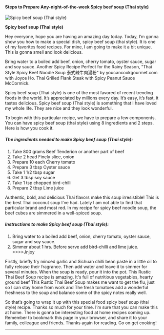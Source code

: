            

#### Steps to Prepare Any-night-of-the-week Spicy beef soup (Thai style)

![Spicy beef soup (Thai style)](https://img-global.cpcdn.com/recipes/6549597761568768/751x532cq70/spicy-beef-soup-thai-style-recipe-main-photo.jpg)

**Spicy beef soup (Thai style)**

Hey everyone, hope you are having an amazing day today. Today, I’m gonna show you how to make a special dish, spicy beef soup (thai style). It is one of my favorites food recipes. For mine, I am going to make it a bit unique. This is gonna smell and look delicious.

Bring water to a boiled add beef, onion, cherry tomato, oyster sauce, sugar and soy sauce. Another Spicy Recipe Perfect for the Rainy Season, "Thai Style Spicy Beef Noodle Soup 泰式辣牛肉湯粉" by youcancookgourmet.com with Joyce Ho. Thai Grilled Flank Steak with Spicy Peanut Sauce McCormick.

Spicy beef soup (Thai style) is one of the most favored of recent trending foods in the world. It’s appreciated by millions every day. It’s easy, it’s fast, it tastes delicious. Spicy beef soup (Thai style) is something that I have loved my whole life. They are nice and they look wonderful.

To begin with this particular recipe, we have to prepare a few components. You can have spicy beef soup (thai style) using 8 ingredients and 2 steps. Here is how you cook it.

##### The ingredients needed to make Spicy beef soup (Thai style):

1.  Take 800 grams Beef Tenderion or another part of beef
2.  Take 2 head Finely slice, onion
3.  Prepare 10 each Cherry tomato
4.  Prepare 3 tbsp Oyster sauce
5.  Take 1 1/2 tbsp sugar
6.  Get 3 tbsp soy sauce
7.  Take 1 tsp chopped bird-chilli
8.  Prepare 2 tbsp Lime juice

Authentic, bold, and delicious Thai flavors make this soup irresistible! This is the best Thai coconut soup I've had. Lately I am not able to find that particular brand and most red. In my recipe for spicy beef noodle soup, the beef cubes are simmered in a well-spiced soup.

##### Instructions to make Spicy beef soup (Thai style):

1.  Bring water to a boiled add beef, onion, cherry tomato, oyster sauce, sugar and soy sauce.
2.  Simmer about 1 hrs. Before serve add bird-chilli and lime juice. >>>>Jnjoy

Firstly, briefly fry minced garlic and Sichuan chilli bean paste in a little oil to fully release their fragrance. Then add water and leave it to simmer for several minutes. When the soup is ready, pour it into the pot. This Rustic Thai Beef Soup recipe is amazing. It's full of nutritious vegetables, hearty ground beef This Rustic Thai Beef Soup makes me want to get the flu, just so I can stay home from work and The fresh tomatoes add a wonderful freshness to the soup and balance some of the spicy notes really well.

So that’s going to wrap it up with this special food spicy beef soup (thai style) recipe. Thanks so much for your time. I’m sure that you can make this at home. There is gonna be interesting food at home recipes coming up. Remember to bookmark this page in your browser, and share it to your family, colleague and friends. Thanks again for reading. Go on get cooking!

* * *